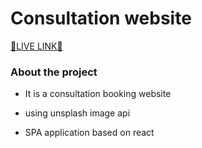 # Consultation website

[🔷LIVE LINK🔷 ](https://consultation-hub.netlify.app/)

### About the project

-   It is a consultation booking website

-   using unsplash image api

-   SPA application based on react
